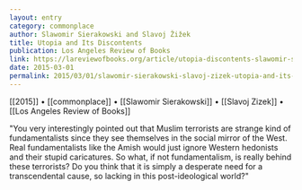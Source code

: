 ```yaml
---
layout: entry
category: commonplace
author: Slawomir Sierakowski and Slavoj Žižek
title: Utopia and Its Discontents
publication: Los Angeles Review of Books
link: https://lareviewofbooks.org/article/utopia-discontents-slawomir-sierakowski-talks-slavoj-zizek/
date: 2015-03-01
permalink: 2015/03/01/slawomir-sierakowski-slavoj-zizek-utopia-and-its-discontents
---
```


[[2015]] • [[commonplace]] • [[Slawomir Sierakowski]] • [[Slavoj Zizek]] • [[Los Angeles Review of Books]]

"You very interestingly pointed out that Muslim terrorists are strange kind of fundamentalists since they see themselves in the social mirror of the West. Real fundamentalists like the Amish would just ignore Western hedonists and their stupid caricatures. So what, if not fundamentalism, is really behind these terrorists? Do you think that it is simply a desperate need for a transcendental cause, so lacking in this post-ideological world?"
 
 

